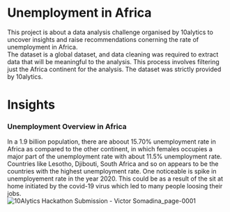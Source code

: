 # Unemployment in Africa
This project is about a data analysis challenge organised by 10alytics to uncover insights and raise recommendations conerning the rate of unemployment in Africa.   
The dataset is a global dataset, and data cleaning was required to extract data that will be meaningful to the analysis. This process involves filtering just the Africa continent for the analysis. The dataset was strictly provided by 10alytics. 
# Insights 
### Unemployment Overview in Africa
In a 1.9 billion population, there are aboout 15.70% unemployment rate in Africa as compared to the other continent, in  which females occupies a major part of the unemployment rate with about 11.5% unemployment rate. Countries like Lesotho, Djibouti, South Africa and so on appears to be the countries with the highest unemployment rate. One noticeable is spike in unemployement rate in the year 2020. This could be as a result of the sit at home initiated by the covid-19 virus which led to many people loosing their jobs.  
![10Alytics Hackathon Submission - Victor Somadina_page-0001](https://github.com/victorsomadina/Unemployment-in-Africa/assets/103338741/66a091cd-074f-40ea-8acf-1bb0ca992014)
